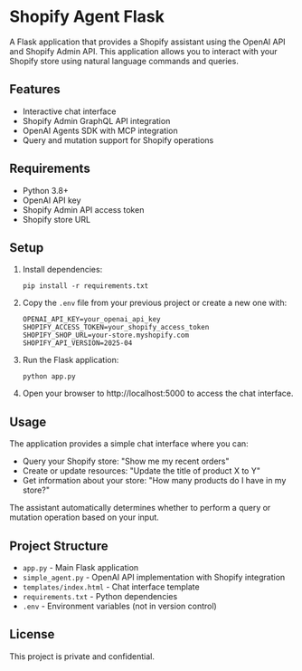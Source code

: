 # Shopify Agent Flask

A Flask application that provides a Shopify assistant using the OpenAI API and Shopify Admin API. This application allows you to interact with your Shopify store using natural language commands and queries.

## Features

- Interactive chat interface
- Shopify Admin GraphQL API integration
- OpenAI Agents SDK with MCP integration
- Query and mutation support for Shopify operations

## Requirements

- Python 3.8+
- OpenAI API key
- Shopify Admin API access token
- Shopify store URL

## Setup

1. Install dependencies:
   ```
   pip install -r requirements.txt
   ```

2. Copy the `.env` file from your previous project or create a new one with:
   ```
   OPENAI_API_KEY=your_openai_api_key
   SHOPIFY_ACCESS_TOKEN=your_shopify_access_token
   SHOPIFY_SHOP_URL=your-store.myshopify.com
   SHOPIFY_API_VERSION=2025-04
   ```

3. Run the Flask application:
   ```
   python app.py
   ```

4. Open your browser to http://localhost:5000 to access the chat interface.

## Usage

The application provides a simple chat interface where you can:

- Query your Shopify store: "Show me my recent orders"
- Create or update resources: "Update the title of product X to Y"
- Get information about your store: "How many products do I have in my store?"

The assistant automatically determines whether to perform a query or mutation operation based on your input.

## Project Structure

- `app.py` - Main Flask application
- `simple_agent.py` - OpenAI API implementation with Shopify integration
- `templates/index.html` - Chat interface template
- `requirements.txt` - Python dependencies
- `.env` - Environment variables (not in version control)

## License

This project is private and confidential.
